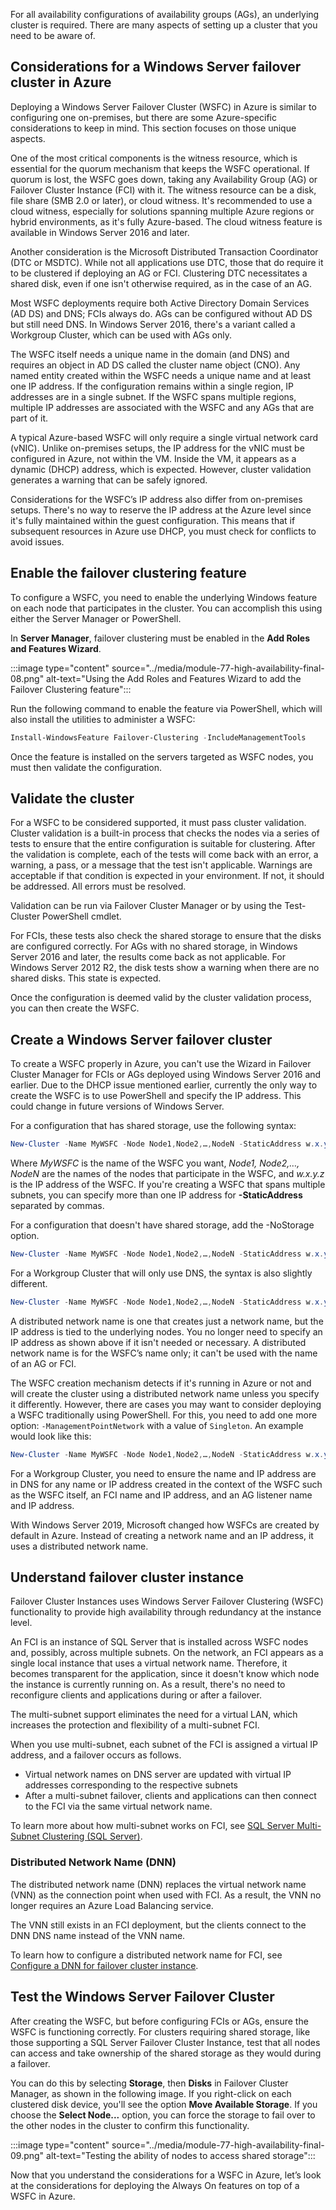 For all availability configurations of availability groups (AGs), an underlying cluster is required. There are many aspects of setting up a cluster that you need to be aware of.

## Considerations for a Windows Server failover cluster in Azure

Deploying a Windows Server Failover Cluster (WSFC) in Azure is similar to configuring one on-premises, but there are some Azure-specific considerations to keep in mind. This section focuses on those unique aspects.

One of the most critical components is the witness resource, which is essential for the quorum mechanism that keeps the WSFC operational. If quorum is lost, the WSFC goes down, taking any Availability Group (AG) or Failover Cluster Instance (FCI) with it. The witness resource can be a disk, file share (SMB 2.0 or later), or cloud witness. It's recommended to use a cloud witness, especially for solutions spanning multiple Azure regions or hybrid environments, as it's fully Azure-based. The cloud witness feature is available in Windows Server 2016 and later.

Another consideration is the Microsoft Distributed Transaction Coordinator (DTC or MSDTC). While not all applications use DTC, those that do require it to be clustered if deploying an AG or FCI. Clustering DTC necessitates a shared disk, even if one isn't otherwise required, as in the case of an AG.

Most WSFC deployments require both Active Directory Domain Services (AD DS) and DNS; FCIs always do. AGs can be configured without AD DS but still need DNS. In Windows Server 2016, there's a variant called a Workgroup Cluster, which can be used with AGs only.

The WSFC itself needs a unique name in the domain (and DNS) and requires an object in AD DS called the cluster name object (CNO). Any named entity created within the WSFC needs a unique name and at least one IP address. If the configuration remains within a single region, IP addresses are in a single subnet. If the WSFC spans multiple regions, multiple IP addresses are associated with the WSFC and any AGs that are part of it.

A typical Azure-based WSFC will only require a single virtual network card (vNIC). Unlike on-premises setups, the IP address for the vNIC must be configured in Azure, not within the VM. Inside the VM, it appears as a dynamic (DHCP) address, which is expected. However, cluster validation generates a warning that can be safely ignored.

Considerations for the WSFC’s IP address also differ from on-premises setups. There's no way to reserve the IP address at the Azure level since it's fully maintained within the guest configuration. This means that if subsequent resources in Azure use DHCP, you must check for conflicts to avoid issues.

## Enable the failover clustering feature

To configure a WSFC, you need to enable the underlying Windows feature on each node that participates in the cluster. You can accomplish this using either the Server Manager or PowerShell.

In **Server Manager**, failover clustering must be enabled in the **Add Roles and Features Wizard**.

:::image type="content" source="../media/module-77-high-availability-final-08.png" alt-text="Using the Add Roles and Features Wizard to add the Failover Clustering feature":::

Run the following command to enable the feature via PowerShell, which will also install the utilities to administer a WSFC:

```powershell
Install-WindowsFeature Failover-Clustering -IncludeManagementTools
```

Once the feature is installed on the servers targeted as WSFC nodes, you must then validate the configuration.

## Validate the cluster

For a WSFC to be considered supported, it must pass cluster validation. Cluster validation is a built-in process that checks the nodes via a series of tests to ensure that the entire configuration is suitable for clustering. After the validation is complete, each of the tests will come back with an error, a warning, a pass, or a message that the test isn't applicable. Warnings are acceptable if that condition is expected in your environment. If not, it should be addressed. All errors must be resolved.

Validation can be run via Failover Cluster Manager or by using the Test-Cluster PowerShell cmdlet.

For FCIs, these tests also check the shared storage to ensure that the disks are configured correctly. For AGs with no shared storage, in Windows Server 2016 and later, the results come back as not applicable. For Windows Server 2012 R2, the disk tests show a warning when there are no shared disks. This state is expected.

Once the configuration is deemed valid by the cluster validation process, you can then create the WSFC.

## Create a Windows Server failover cluster

To create a WSFC properly in Azure, you can't use the Wizard in Failover Cluster Manager for FCIs or AGs deployed using Windows Server 2016 and earlier. Due to the DHCP issue mentioned earlier, currently the only way to create the WSFC is to use PowerShell and specify the IP address. This could change in future versions of Windows Server.

For a configuration that has shared storage, use the following syntax:

```powershell
New-Cluster -Name MyWSFC -Node Node1,Node2,…,NodeN -StaticAddress w.x.y.z
```

Where *MyWSFC* is the name of the WSFC you want, *Node1, Node2,…, NodeN* are the names of the nodes that participate in the WSFC, and *w.x.y.z* is the IP address of the WSFC. If you're creating a WSFC that spans multiple subnets, you can specify more than one IP address for **-StaticAddress** separated by commas.

For a configuration that doesn't have shared storage, add the -NoStorage option.

```powershell
New-Cluster -Name MyWSFC -Node Node1,Node2,…,NodeN -StaticAddress w.x.y.z -NoStorage
```

For a Workgroup Cluster that will only use DNS, the syntax is also slightly different.

```powershell
New-Cluster -Name MyWSFC -Node Node1,Node2,…,NodeN -StaticAddress w.x.y.z -NoStorage -AdministrativeAccessPoint DNS
```

A distributed network name is one that creates just a network name, but the IP address is tied to the underlying nodes. You no longer need to specify an IP address as shown above if it isn't needed or necessary. A distributed network name is for the WSFC’s name only; it can't be used with the name of an AG or FCI.

The WSFC creation mechanism detects if it's running in Azure or not and will create the cluster using a distributed network name unless you specify it differently. However, there are cases you may want to consider deploying a WSFC traditionally using PowerShell. For this, you need to add one more option: `-ManagementPointNetwork` with a value of `Singleton`. An example would look like this:

```powershell
New-Cluster -Name MyWSFC -Node Node1,Node2,…,NodeN -StaticAddress w.x.y.z -NoStorage -ManagementPointNetwork Singleton
```

For a Workgroup Cluster, you need to ensure the name and IP address are in DNS for any name or IP address created in the context of the WSFC such as the WSFC itself, an FCI name and IP address, and an AG listener name and IP address.

With Windows Server 2019, Microsoft changed how WSFCs are created by default in Azure. Instead of creating a network name and an IP address, it uses a distributed network name.

## Understand failover cluster instance

Failover Cluster Instances uses Windows Server Failover Clustering (WSFC) functionality to provide high availability through redundancy at the instance level.

An FCI is an instance of SQL Server that is installed across WSFC nodes and, possibly, across multiple subnets. On the network, an FCI appears as a single local instance that uses a virtual network name. Therefore, it becomes transparent for the application, since it doesn't know which node the instance is currently running on. As a result, there's no need to reconfigure clients and applications during or after a failover.

The multi-subnet support eliminates the need for a virtual LAN, which increases the protection and flexibility of a multi-subnet FCI. 

When you use multi-subnet, each subnet of the FCI is assigned a virtual IP address, and a failover occurs as follows.

- Virtual network names on DNS server are updated with virtual IP addresses corresponding to the respective subnets
- After a multi-subnet failover, clients and applications can then connect to the FCI via the same virtual network name.

To learn more about how multi-subnet works on FCI, see [SQL Server Multi-Subnet Clustering (SQL Server)](/sql/sql-server/failover-clusters/windows/sql-server-multi-subnet-clustering-sql-server).

### Distributed Network Name (DNN)

The distributed network name (DNN) replaces the virtual network name (VNN) as the connection point when used with FCI. As a result, the VNN no longer requires an Azure Load Balancing service.

The VNN still exists in an FCI deployment, but the clients connect to the DNN DNS name instead of the VNN name.

To learn how to configure a distributed network name for FCI, see [Configure a DNN for failover cluster instance](/azure/azure-sql/virtual-machines/windows/failover-cluster-instance-distributed-network-name-dnn-configure).

## Test the Windows Server Failover Cluster

After creating the WSFC, but before configuring FCIs or AGs, ensure the WSFC is functioning correctly. For clusters requiring shared storage, like those supporting a SQL Server Failover Cluster Instance, test that all nodes can access and take ownership of the shared storage as they would during a failover.

You can do this by selecting **Storage**, then **Disks** in Failover Cluster Manager, as shown in the following image. If you right-click on each clustered disk device, you'll see the option **Move Available Storage**. If you choose the **Select Node...** option, you can force the storage to fail over to the other nodes in the cluster to confirm this functionality.

:::image type="content" source="../media/module-77-high-availability-final-09.png" alt-text="Testing the ability of nodes to access shared storage":::

Now that you understand the considerations for a WSFC in Azure, let’s look at the considerations for deploying the Always On features on top of a WSFC in Azure.
